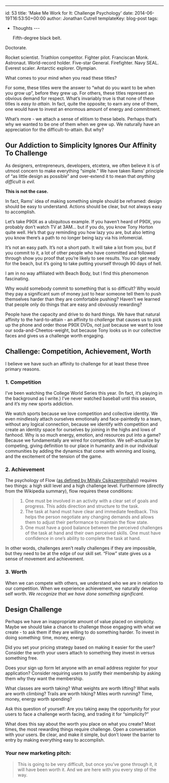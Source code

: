 ---

id: 53
title: 'Make Me Work for It: Challenge Psychology'
date: 2014-06-19T16:53:50+00:00
author: Jonathan Cutrell
templateKey: blog-post
tags:

- Thoughts
  ---<p>Fifth-degree black belt.</p>

<p>Doctorate.</p>

<p>Rocket scientist. Triathlon competitor. Fighter pilot. Franciscan Monk. Astronaut. World-record holder. Five-star General. Firefighter. Navy SEAL. Everest scaler. Antarctic explorer. Olympian.</p>

<p>What comes to your mind when you read these titles?</p>

<p>For some, these titles were the answer to “what do you want to be when you grow up”, before they grew up. For others, these titles represent an obvious demand for respect. What’s invariably true is that none of these titles is <em>easy to attain</em>. In fact, quite the opposite; to earn any one of them, one would have to invest an enormous amount of energy and commitment.</p>

<p>What’s more - we attach a sense of elitism to these labels. Perhaps that’s why we wanted to be one of them when we grew up. We naturally have an appreciation for the difficult-to-attain. But why?</p>

<h2>Our Addiction to Simplicity Ignores Our Affinity To Challenge</h2>

<p>As designers, entrepreneurs, developers, etcetera, we often believe it is of utmost concern to make everything “simple.” We have taken Rams' principle of “as little design as possible” and over-extend it to mean that <em>anything difficult is evil.</em></p>

<p><strong>This is not the case.</strong></p>

<p>In fact, Rams' idea of making something simple should be reframed: design should be easy to understand. Actions should be clear, but not always easy to accomplish.</p>

<p>Let’s take P90X as a ubiquitous example. If you haven’t heard of P90X, you probably don’t watch TV at 3AM… but if you do, you know Tony Horton quite well. He’s that guy reminding you how lazy you are, but also letting you know there’s a path to no longer being lazy via his infomercial.</p>

<p>It’s not an easy path. It’s not a short path. It will take a lot from you, but if you commit to it, a lot of other people who have committed and followed through show you proof that you’re likely to see results. You can get ready for the beach, but it’s going to take putting yourself through 90 days of hell.</p>

<p>I am in no way affiliated with Beach Body, but I find this phenomenon fascinating.</p>

<p>Why would somebody commit to something that is so difficult? Why would they pay a significant sum of money just to hear someone tell them to push themselves harder than they are comfortable pushing? Haven’t we learned that people only do things that are easy and obviously rewarding?</p>

<p>People have the capacity and drive to do hard things. We have that natural affinity to the hard-to-attain - an affinity to <em>challenge</em> that causes us to pick up the phone and order those P90X DVDs, not just because we want to lose our soda-and-Cheetos-weight, but because Tony looks us in our collective faces and gives us a challenge worth engaging.</p>

<h2>Challenge: Competition, Achievement, Worth</h2>

<p>I believe we have such an affinity to challenge for at least these three primary reasons.</p>

<h3>1. Competition</h3>

<p>I’ve been watching the College World Series this year. (In fact, it’s playing in the background as I write.) I’ve never watched baseball until this season, and it’s my new sports addiction.</p>

<p>We watch sports because we love competition and collective identity. We even mindlessly attach ourselves emotionally and face-paintedly to a team, without any logical connection, because we identify with competition and create an identity space for ourselves by joining in the highs and lows of fanhood. Why is so much energy, emotion, and resources put into a game? Because we fundamentally are wired for competition. We self-actualize by competing, giving definition to our place in humanity and in our individual communities by adding the dynamics that come with winning and losing, and the excitement of the tension of the game.</p>

<h3>2. Achievement</h3>

<p>The psychology of Flow (<a href="http://en.wikipedia.org/wiki/Flow_(psychology)">as defined by Mihály Csikszentmihalyi</a>) requires two things: a high skill level and a high challenge level. Furthermore (directly from the Wikipedia summary), flow requires these conditions:</p>

<blockquote class="large">
  <div class="inner">
    <ol>
    <li>One must be involved in an activity with a clear set of goals and progress. This adds direction and structure to the task.</li>
    <li>The task at hand must have clear and immediate feedback. This helps the person negotiate any changing demands and allows them to adjust their performance to maintain the flow state.</li>
    <li>One must have a good balance between the perceived challenges of the task at hand and their own perceived skills. One must have confidence in one’s ability to complete the task at hand.</li>
    </ol>
  </div>
</blockquote>

<p>In other words, challenges aren’t really challenges if they are impossible, but they need to be at the edge of our skill set. “Flow” state gives us a sense of movement and achievement.</p>

<h3>3. Worth</h3>

<p>When we can compete with others, we understand who we are in relation to our competition. When we experience achievement, we naturally develop self worth. <em>We recognize that we have done something significant.</em></p>

<h2>Design Challenge</h2>

<p>Perhaps we have an inappropriate amount of value placed on simplicity. Maybe we should take a chance to challenge those engaging with what we create - to ask them if they are willing to do something harder. To invest in doing something: time, money, energy.</p>

<p>Did you set your pricing strategy based on making it easier for the user? Consider the worth your users attach to something they invest in versus something free.</p>

<p>Does your sign up form let anyone with an email address register for your application? Consider requiring users to justify their membership by asking them why they want the membership.</p>

<p>What classes are worth taking? What weights are worth lifting? What walls are worth climbing? Trails are worth hiking? Miles worth running? Time, money, energy worth spending?</p>

<p>Ask this question of yourself: Are you taking away the opportunity for your users to face a challenge worth facing, and trading it for “simplicity?”</p>

<p>What does this say about the worth you place on what you create? Most times, the most rewarding things require challenge. Open a conversation with your users. Be clear, and make it simple, but don’t lower the barrier to entry by making everything easy to accomplish.</p>

<h3>Your new marketing pitch:</h3>

<blockquote class="large">
  <div class="inner">
    <p>This is going to be very difficult, but once you’ve gone through it, it will have been worth it. And we are here with you every step of the way.</p>
  </div>
</blockquote>
